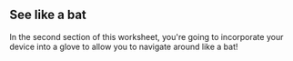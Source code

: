 ## See like a bat

In the second section of this worksheet, you're going to incorporate your device into a glove to allow you to navigate around like a bat!

